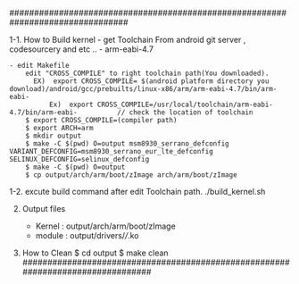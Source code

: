 ################################################################################

1-1. How to Build kernel
	- get Toolchain
		From android git server , codesourcery and etc ..
		 - arm-eabi-4.7
		
	- edit Makefile
		edit "CROSS_COMPILE" to right toolchain path(You downloaded).
		  EX)  export CROSS_COMPILE= $(android platform directory you download)/android/gcc/prebuilts/linux-x86/arm/arm-eabi-4.7/bin/arm-eabi-
       		  Ex)  export CROSS_COMPILE=/usr/local/toolchain/arm-eabi-4.7/bin/arm-eabi-          // check the location of toolchain
		$ export CROSS_COMPILE=(compiler path)
		$ export ARCH=arm
		$ mkdir output
		$ make -C $(pwd) O=output msm8930_serrano_defconfig VARIANT_DEFCONFIG=msm8930_serrano_eur_lte_defconfig SELINUX_DEFCONFIG=selinux_defconfig
		$ make -C $(pwd) O=output 
		$ cp output/arch/arm/boot/zImage arch/arm/boot/zImage

1-2. excute build command after edit Toolchain path.
          ./build_kernel.sh

2. Output files
	- Kernel : output/arch/arm/boot/zImage
	- module : output/drivers/*/*.ko

3. How to Clean	
		$ cd output
		$ make clean
################################################################################
